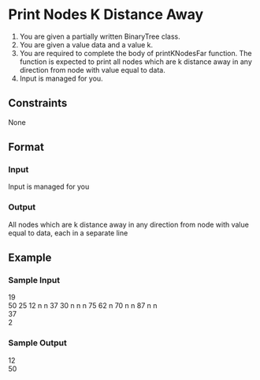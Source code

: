 # Print Nodes K Distance Away

1. You are given a partially written BinaryTree class.
2. You are given a value data and a value k.
3. You are required to complete the body of printKNodesFar function. The function is expected to print all nodes which are k distance away in any direction from node with value equal to data.
4. Input is managed for you.

## Constraints
None

## Format
### Input
Input is managed for you

### Output
All nodes which are k distance away in any direction from node with value equal to data, each in a separate line

## Example
### Sample Input

19  
50 25 12 n n 37 30 n n n 75 62 n 70 n n 87 n n  
37  
2

### Sample Output
12  
50  

